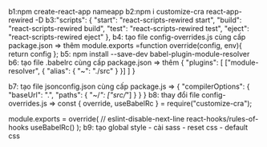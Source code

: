 b1:npm create-react-app nameapp
b2:npm i customize-cra react-app-rewired -D
b3:"scripts": {
    "start": "react-scripts-rewired start",
    "build": "react-scripts-rewired build",
    "test": "react-scripts-rewired test",
    "eject": "react-scripts-rewired eject"
  },
 b4: tạo file config-overrides.js cùng cấp package.json => thêm
     module.exports =function override(config, env){
    return config
};
b5: npm install --save-dev babel-plugin-module-resolver
b6: tạo file .babelrc cùng cấp package.json => thêm 
{
    "plugins": [
      ["module-resolver", {
        "alias": {
          "~": "./src"
        }
      }]
    ]
  }
  
  b7: tạo file jsonconfig.json cùng cấp package.js => 
  {
    "compilerOptions": {
      "baseUrl": ".",
      "paths": {
        "~/*": ["src/*"]
      }
    }
  }
  b8: thay đổi file config-overrides.js => const { override, useBabelRc } = require("customize-cra");

  module.exports = override(
    // eslint-disable-next-line react-hooks/rules-of-hooks
    useBabelRc()
  );
  b9: tạo global style - cài sass - reset css - default css
